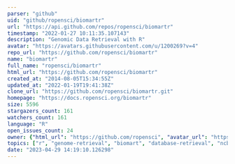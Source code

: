 ```yaml
---
parser: "github"
uid: "github/ropensci/biomartr"
url: "https://api.github.com/repos/ropensci/biomartr"
timestamp: "2022-01-27 10:11:35.107143"
description: "Genomic Data Retrieval with R"
avatar: "https://avatars.githubusercontent.com/u/1200269?v=4"
repo_url: "https://github.com/ropensci/biomartr"
name: "biomartr"
full_name: "ropensci/biomartr"
html_url: "https://github.com/ropensci/biomartr"
created_at: "2014-08-05T15:34:55Z"
updated_at: "2022-01-19T19:41:38Z"
clone_url: "https://github.com/ropensci/biomartr.git"
homepage: "https://docs.ropensci.org/biomartr"
size: 5596
stargazers_count: 161
watchers_count: 161
language: "R"
open_issues_count: 24
owner: {"html_url": "https://github.com/ropensci", "avatar_url": "https://avatars.githubusercontent.com/u/1200269?v=4", "login": "ropensci", "type": "Organization"}
topics: ["r", "genome-retrieval", "biomart", "database-retrieval", "ncbi-genbank", "genomics", "ensembl-servers", "sequenced-genomes", "proteome", "genome", "genome-annotation", "metagenomics", "meta-analysis", "rstats", "r-package", "peer-reviewed", "annotation-retrieval", "biological-data-retrieval", "BioMart", "ENSEMBL", "genomic-data-retrieval", "NCBI", "data-access"]
date: "2023-04-29 14:19:10.126298"
---
```

